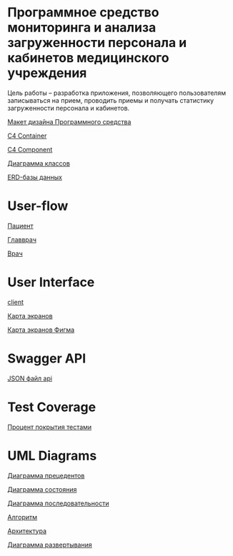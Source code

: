 # Программное средство мониторинга и анализа загруженности персонала и кабинетов медицинского учреждения
Цель работы – разработка приложения, позволяющего пользователям записываться на прием, проводить приемы и получать статистику загруженности персонала и кабинетов.

[Макет дизайна Программного средства](https://www.figma.com/design/C6cd9B0eCwqqc1wrGTbnuQ/Design-system?node-id=0-1&t=NqygM9IXau5LIbob-1)

[C4 Container](https://github.com/lesik2/medicine-analyzing-server/blob/main/docs/C4-Container.jpg)

[C4 Component](https://github.com/lesik2/medicine-analyzing-server/blob/main/docs/C4-Component.jpg)

[Диаграмма классов](https://github.com/lesik2/medicine-analyzing-server/blob/main/docs/Class.jpeg)


[ERD-базы данных](https://github.com/lesik2/medicine-analyzing-server/blob/main/docs/ERD-DB.png)

# User-flow

[Пациент](https://github.com/lesik2/medicine-analyzing-server/blob/main/docs/user-flow(%D0%BF%D0%B0%D1%86%D0%B8%D0%B5%D0%BD%D1%82).drawio.png)

[Главврач](https://github.com/lesik2/medicine-analyzing-server/blob/main/docs/user-flow(%D0%B3%D0%BB%D0%B0%D0%B2%D0%B2%D1%80%D0%B0%D1%87).drawio.png)

[Врач](https://github.com/lesik2/medicine-analyzing-server/blob/main/docs/user-flow(%D0%B2%D1%80%D0%B0%D1%87).drawio.png)

# User Interface
[client](https://github.com/lesik2/medicine-analyzing-client)

[Карта экранов](https://github.com/lesik2/medicine-analyzing-server/blob/main/docs/%D0%9A%D0%B0%D1%80%D1%82%D0%B0%20%D1%8D%D0%BA%D1%80%D0%B0%D0%BD%D0%BE%D0%B2.png)

[Карта экранов Фигма](https://www.figma.com/design/skQSrFh8lfGzwqUWq3hz8x/%D0%9A%D0%B0%D1%80%D1%82%D0%B0-%D1%8D%D0%BA%D1%80%D0%B0%D0%BD%D0%BE%D0%B2?node-id=0-1&t=cdteWzStABTyh2GU-1)

# Swagger API
[JSON файл api](https://github.com/lesik2/medicine-analyzing-server/blob/main/docs/openapi.json)

# Test Coverage
[Процент покрытия тестами](https://github.com/lesik2/medicine-analyzing-server/blob/main/docs/test-coverage.png)

# UML Diagrams
[Диаграмма прецедентов](https://github.com/lesik2/medicine-analyzing-server/blob/main/docs/Us-case.jpeg)

[Диаграмма состояния](https://github.com/lesik2/medicine-analyzing-server/blob/main/docs/state.jpeg)

[Диаграмма последовательности](https://github.com/lesik2/medicine-analyzing-server/blob/main/docs/sequence.jpeg)

[Алгоритм](https://github.com/lesik2/medicine-analyzing-server/blob/main/docs/algotithm.jpeg)

[Архитектура](https://github.com/lesik2/medicine-analyzing-server/blob/main/docs/architecture.jpeg)

[Диаграмма развертывания](https://github.com/lesik2/medicine-analyzing-server/blob/main/docs/deplloyments.jpeg)

